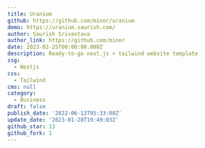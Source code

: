 ```yaml
---
title: Uranium
github: https://github.com/minor/uranium
demo: https://uranium.saurish.com/
author: Saurish Srivastava
author_link: https://github.com/minor
date: 2023-02-25T00:00:00.000Z
description: Ready-to-go next.js + tailwind website template
ssg:
  - Nextjs
css:
  - Tailwind
cms: null
category:
  - Business
draft: false
publish_date: '2022-06-13T05:33:08Z'
update_date: '2023-01-28T19:49:03Z'
github_star: 13
github_fork: 1
---
```

